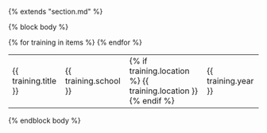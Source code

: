 {% extends "section.md" %}

{% block body %}

<table class="ui celled table">
{% for training in items %}
  <tr>
    <td>{{ training.title }}</td>
    <td>{{ training.school }}</td>
    <td>{% if training.location %}
        {{ training.location }}
      {% endif %}
    </td>
    <td>{{ training.year }}</td>
  </tr>
{% endfor %}
</table>
{% endblock body %}
